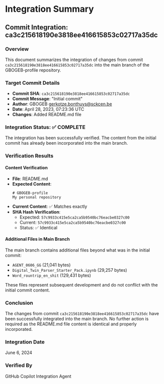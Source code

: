 # Integration Summary

## Commit Integration: ca3c215618190e3818ee416615853c02717a35dc

### Overview
This document summarizes the integration of changes from commit `ca3c215618190e3818ee416615853c02717a35dc` into the main branch of the GBOGEB-profile repository.

### Target Commit Details
- **Commit SHA**: `ca3c215618190e3818ee416615853c02717a35dc`
- **Commit Message**: "Initial commit"
- **Author**: GBOGEB <gerkotze.bonthuys@sckcen.be>
- **Date**: April 28, 2023, 07:23:36 UTC
- **Changes**: Added README.md file

### Integration Status: ✅ COMPLETE

The integration has been successfully verified. The content from the initial commit has already been incorporated into the main branch.

### Verification Results

#### Content Verification
- **File**: README.md
- **Expected Content**: 
  ```
  # GBOGEB-profile
  My personal repository
  ```
- **Current Content**: ✅ Matches exactly
- **SHA Hash Verification**: 
  - Expected: `57c9933c415e5ca2ca5b9540bc76eacbe0327c00`
  - Current: `57c9933c415e5ca2ca5b9540bc76eacbe0327c00`
  - Status: ✅ Identical

#### Additional Files in Main Branch
The main branch contains additional files beyond what was in the initial commit:
- `AGENT_0606_GG` (21,041 bytes)
- `Digital_Twin_Parser_Starter_Pack.ipynb` (29,257 bytes) 
- `Word_rountrip_en_shit` (129,431 bytes)

These files represent subsequent development and do not conflict with the initial commit content.

### Conclusion
The changes from commit `ca3c215618190e3818ee416615853c02717a35dc` have been successfully integrated into the main branch. No further action is required as the README.md file content is identical and properly incorporated.

### Integration Date
June 6, 2024

### Verified By
GitHub Copilot Integration Agent